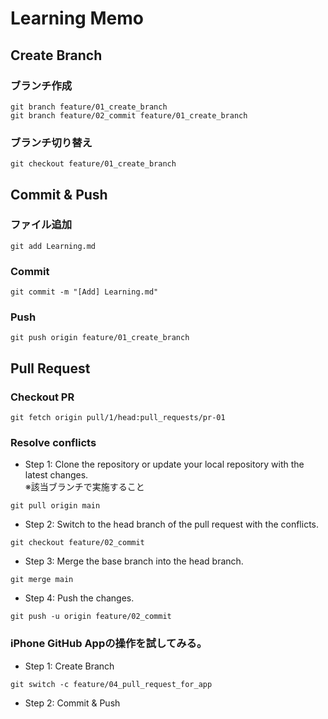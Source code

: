 # Learning Memo

## Create Branch
### ブランチ作成
```
git branch feature/01_create_branch
git branch feature/02_commit feature/01_create_branch
```

### ブランチ切り替え
```
git checkout feature/01_create_branch
```

## Commit & Push
### ファイル追加
```
git add Learning.md
```

### Commit
```
git commit -m "[Add] Learning.md"
```

### Push
```
git push origin feature/01_create_branch
```

## Pull Request
### Checkout PR
```
git fetch origin pull/1/head:pull_requests/pr-01
```

### Resolve conflicts
- Step 1: Clone the repository or update your local repository with the latest changes.  
※該当ブランチで実施すること
```
git pull origin main
```
- Step 2: Switch to the head branch of the pull request with the conflicts.
```
git checkout feature/02_commit
```

- Step 3: Merge the base branch into the head branch.
```
git merge main
```

- Step 4: Push the changes.
```
git push -u origin feature/02_commit
```

### iPhone GitHub Appの操作を試してみる。

- Step 1: Create Branch
```
git switch -c feature/04_pull_request_for_app
```
- Step 2: Commit & Push


